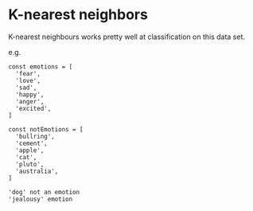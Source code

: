 # K-nearest neighbors
K-nearest neighbours works pretty well at classification on this data set.

e.g. 
```
const emotions = [
  'fear',
  'love',
  'sad',
  'happy',
  'anger',
  'excited',
]
```

```
const notEmotions = [
  'bullring',
  'cement',
  'apple',
  'cat',
  'pluto',
  'australia',
]
```

```
'dog' not an emotion
'jealousy' emotion
```
